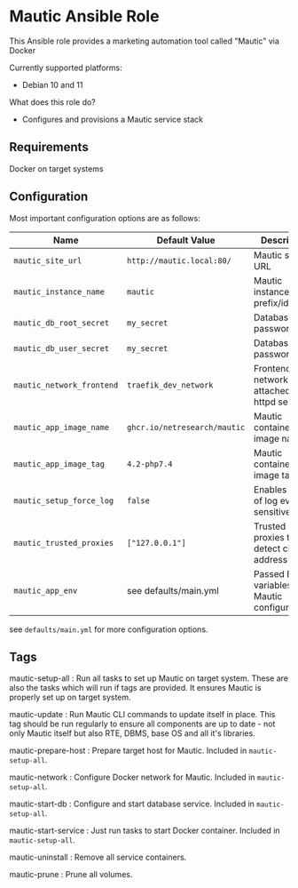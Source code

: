 # Mautic Ansible Role

This Ansible role provides a marketing automation tool called "Mautic" via Docker

Currently supported platforms:

- Debian 10 and 11

What does this role do?

- Configures and provisions a Mautic service stack

## Requirements

Docker on target systems

## Configuration

Most important configuration options are as follows:

| Name                              | Default Value                 | Description                                     |
|-----------------------------------|-------------------------------|-------------------------------------------------|
| `mautic_site_url`                 | `http://mautic.local:80/`     | Mautic site URL                                 |
| `mautic_instance_name`            | `mautic`                      | Mautic instance stack prefix/identifier         |
| `mautic_db_root_secret`           | `my_secret`                   | Database root password                          |
| `mautic_db_user_secret`           | `my_secret`                   | Database user password                          |
| `mautic_network_frontend`         | `traefik_dev_network`         | Frontend network attached to httpd service      |
| `mautic_app_image_name`           | `ghcr.io/netresearch/mautic`  | Mautic container image name                     |
| `mautic_app_image_tag`            | `4.2-php7.4`                  | Mautic container image tag                      |
| `mautic_setup_force_log`          | `false`                       | Enables output of log even for sensitive data   |
| `mautic_trusted_proxies`          | `["127.0.0.1"]`               | Trusted proxies to detect client IP address     |
| `mautic_app_env`                  | see defaults/main.yml         | Passed ENV variables, f.e. Mautic configuration |

see `defaults/main.yml` for more configuration options.

## Tags

mautic-setup-all
: Run all tasks to set up Mautic on target system. These are also the tasks which will run if tags are provided. It ensures Mautic is properly set up on target system.

mautic-update
: Run Mautic CLI commands to update itself in place. This tag should be run regularly to ensure all components are up to date - not only Mautic itself but also RTE, DBMS, base OS and all it's libraries.

mautic-prepare-host
: Prepare target host for Mautic. Included in `mautic-setup-all`.

mautic-network
: Configure Docker network for Mautic. Included in `mautic-setup-all`.

mautic-start-db
: Configure and start database service. Included in `mautic-setup-all`.

mautic-start-service
: Just run tasks to start Docker container. Included in `mautic-setup-all`.

mautic-uninstall
: Remove all service containers.

mautic-prune
: Prune all volumes.
